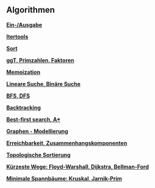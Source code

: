 ## Algorithmen

**[Ein-/Ausgabe](./ein_ausgabe.md)**

**[Itertools](./itertools.md)**

**[Sort](./sort.md)**

**[ggT, Primzahlen, Faktoren](./zahlentheorie.md)**

**[Memoization](./memoization.md)**

**[Lineare Suche, Binäre Suche](./binaereSuche.md)**

**[BFS, DFS](./bfs_dfs.md)**

**[Backtracking](./backtracking.md)**

**[Best-first search, A*](./greedy_astar.md)**

**[Graphen - Modellierung](./graphen.md)**

**[Erreichbarkeit, Zusammenhangskomponenten](./erreichbar.md)**

**[Topologische Sortierung](./toposort.md)**

**[Kürzeste Wege: Floyd-Warshall, Dijkstra, Bellman-Ford](./floyd.md)**

**[Minimale Spannbäume: Kruskal, Jarnik-Prim](./kruskal.md)**


